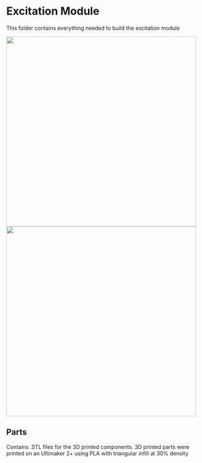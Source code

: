 # Excitation Module

This folder contains everything needed to build the excitation module

<img src="https://github.com/Joshedwards222/LifeHack/blob/Module-Format/Images/Excitation-Module.jpg" width="500">
<img src="https://github.com/Joshedwards222/LifeHack/blob/Module-Format/Designs/Excitation%20Module/Line_Excitation.jpg" width="500">

## Parts

Contains .STL files for the 3D printed components. 3D printed parts were printed on an Ultimaker 2+ using PLA with triangular infill at 30% density
